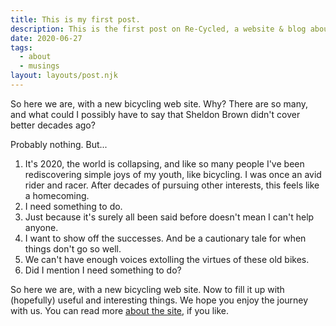 ```yaml
---
title: This is my first post.
description: This is the first post on Re-Cycled, a website & blog about restoring old bicycles.
date: 2020-06-27
tags:
  - about
  - musings
layout: layouts/post.njk
---
```

So here we are, with a new bicycling web site. Why? There are so many, and what could I possibly have to say that Sheldon Brown didn't cover better decades ago?

Probably nothing. But...

1. It's 2020, the world is collapsing, and like so many people I've been rediscovering simple joys of my youth, like bicycling. I was once an avid rider and racer. After decades of pursuing other interests, this feels like a homecoming.
2. I need something to do.
3. Just because it's surely all been said before doesn't mean I can't help anyone.
4. I want to show off the successes. And be a cautionary tale for when things don't go so well.
5. We can't have enough voices extolling the virtues of these old bikes.
6. Did I mention I need something to do?

So here we are, with a new bicycling web site. Now to fill it up with (hopefully) useful and interesting things. We hope you enjoy the journey with us. You can read more [about the site](/about/), if you like.